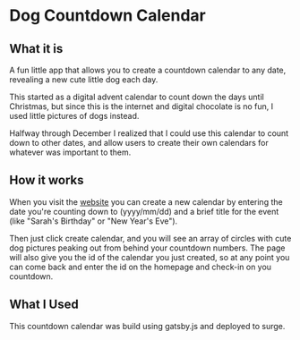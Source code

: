 # Dog Countdown Calendar

## What it is
A fun little app that allows you to create a countdown calendar to any date, revealing a new cute little dog each day.

This started as a digital advent calendar to count down the days until Christmas, but since this is the internet and digital chocolate is no fun, I used little pictures of dogs instead.

Halfway through December I realized that I could use this calendar to count down to other dates, and allow users to create their own calendars for whatever was important to them.

## How it works
When you visit the [website](http://dog-countdown-calendar.surge.sh/) you can create a new calendar by entering the date you're counting down to (yyyy/mm/dd) and a brief title for the event (like "Sarah's Birthday" or "New Year's Eve").

Then just click create calendar, and you will see an array of circles with cute dog pictures peaking out from behind your countdown numbers. The page will also give you the id of the calendar you just created, so at any point you can come back and enter the id on the homepage and check-in on you countdown.

## What I Used
This countdown calendar was build using gatsby.js and deployed to surge.
